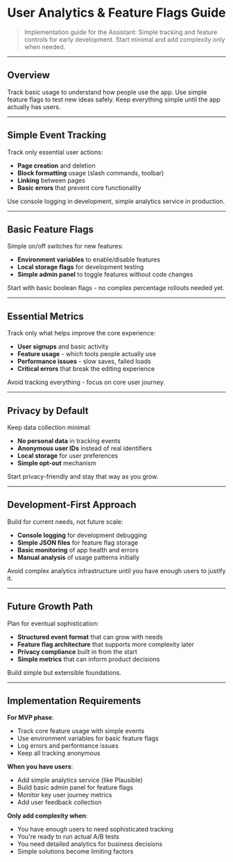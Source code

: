 # User Analytics & Feature Flags Guide

> Implementation guide for the Assistant: Simple tracking and feature controls for early development. Start minimal and add complexity only when needed.

---

## Overview

Track basic usage to understand how people use the app. Use simple feature flags to test new ideas safely. Keep everything simple until the app actually has users.

---

## Simple Event Tracking

Track only essential user actions:

- **Page creation** and deletion
- **Block formatting** usage (slash commands, toolbar)
- **Linking** between pages
- **Basic errors** that prevent core functionality

Use console logging in development, simple analytics service in production.

---

## Basic Feature Flags

Simple on/off switches for new features:

- **Environment variables** to enable/disable features
- **Local storage flags** for development testing
- **Simple admin panel** to toggle features without code changes

Start with basic boolean flags - no complex percentage rollouts needed yet.

---

## Essential Metrics

Track only what helps improve the core experience:

- **User signups** and basic activity
- **Feature usage** - which tools people actually use
- **Performance issues** - slow saves, failed loads
- **Critical errors** that break the editing experience

Avoid tracking everything - focus on core user journey.

---

## Privacy by Default

Keep data collection minimal:

- **No personal data** in tracking events
- **Anonymous user IDs** instead of real identifiers
- **Local storage** for user preferences
- **Simple opt-out** mechanism

Start privacy-friendly and stay that way as you grow.

---

## Development-First Approach

Build for current needs, not future scale:

- **Console logging** for development debugging
- **Simple JSON files** for feature flag storage
- **Basic monitoring** of app health and errors
- **Manual analysis** of usage patterns initially

Avoid complex analytics infrastructure until you have enough users to justify it.

---

## Future Growth Path

Plan for eventual sophistication:

- **Structured event format** that can grow with needs
- **Feature flag architecture** that supports more complexity later
- **Privacy compliance** built in from the start
- **Simple metrics** that can inform product decisions

Build simple but extensible foundations.

---

## Implementation Requirements

**For MVP phase**:

- Track core feature usage with simple events
- Use environment variables for basic feature flags
- Log errors and performance issues
- Keep all tracking anonymous

**When you have users**:

- Add simple analytics service (like Plausible)
- Build basic admin panel for feature flags
- Monitor key user journey metrics
- Add user feedback collection

**Only add complexity when**:

- You have enough users to need sophisticated tracking
- You're ready to run actual A/B tests
- You need detailed analytics for business decisions
- Simple solutions become limiting factors
